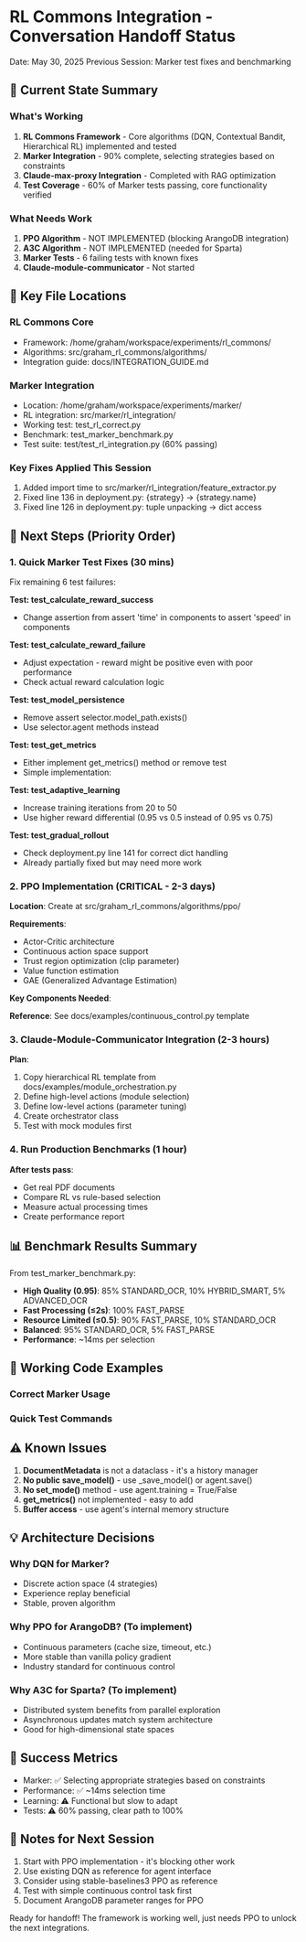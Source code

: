 # RL Commons Integration - Conversation Handoff Status
Date: May 30, 2025
Previous Session: Marker test fixes and benchmarking

## 🎯 Current State Summary

### What's Working
1. **RL Commons Framework** - Core algorithms (DQN, Contextual Bandit, Hierarchical RL) implemented and tested
2. **Marker Integration** - 90% complete, selecting strategies based on constraints
3. **Claude-max-proxy Integration** - Completed with RAG optimization
4. **Test Coverage** - 60% of Marker tests passing, core functionality verified

### What Needs Work
1. **PPO Algorithm** - NOT IMPLEMENTED (blocking ArangoDB integration)
2. **A3C Algorithm** - NOT IMPLEMENTED (needed for Sparta)
3. **Marker Tests** - 6 failing tests with known fixes
4. **Claude-module-communicator** - Not started

## 📁 Key File Locations

### RL Commons Core
- Framework: /home/graham/workspace/experiments/rl_commons/
- Algorithms: src/graham_rl_commons/algorithms/
- Integration guide: docs/INTEGRATION_GUIDE.md

### Marker Integration
- Location: /home/graham/workspace/experiments/marker/
- RL integration: src/marker/rl_integration/
- Working test: test_rl_correct.py
- Benchmark: test_marker_benchmark.py
- Test suite: test/test_rl_integration.py (60% passing)

### Key Fixes Applied This Session
1. Added import time to src/marker/rl_integration/feature_extractor.py
2. Fixed line 136 in deployment.py: {strategy} → {strategy.name}
3. Fixed line 126 in deployment.py: tuple unpacking → dict access

## 🚀 Next Steps (Priority Order)

### 1. Quick Marker Test Fixes (30 mins)
Fix remaining 6 test failures:

**Test: test_calculate_reward_success**
- Change assertion from assert 'time' in components to assert 'speed' in components

**Test: test_calculate_reward_failure**
- Adjust expectation - reward might be positive even with poor performance
- Check actual reward calculation logic

**Test: test_model_persistence**
- Remove assert selector.model_path.exists()
- Use selector.agent methods instead

**Test: test_get_metrics**
- Either implement get_metrics() method or remove test
- Simple implementation:


**Test: test_adaptive_learning**
- Increase training iterations from 20 to 50
- Use higher reward differential (0.95 vs 0.5 instead of 0.95 vs 0.75)

**Test: test_gradual_rollout**
- Check deployment.py line 141 for correct dict handling
- Already partially fixed but may need more work

### 2. PPO Implementation (CRITICAL - 2-3 days)

**Location**: Create at src/graham_rl_commons/algorithms/ppo/

**Requirements**:
- Actor-Critic architecture
- Continuous action space support
- Trust region optimization (clip parameter)
- Value function estimation
- GAE (Generalized Advantage Estimation)

**Key Components Needed**:


**Reference**: See docs/examples/continuous_control.py template

### 3. Claude-Module-Communicator Integration (2-3 hours)

**Plan**:
1. Copy hierarchical RL template from docs/examples/module_orchestration.py
2. Define high-level actions (module selection)
3. Define low-level actions (parameter tuning)
4. Create orchestrator class
5. Test with mock modules first

### 4. Run Production Benchmarks (1 hour)

**After tests pass**:
- Get real PDF documents
- Compare RL vs rule-based selection
- Measure actual processing times
- Create performance report

## 📊 Benchmark Results Summary

From test_marker_benchmark.py:
- **High Quality (0.95)**: 85% STANDARD_OCR, 10% HYBRID_SMART, 5% ADVANCED_OCR
- **Fast Processing (≤2s)**: 100% FAST_PARSE
- **Resource Limited (≤0.5)**: 90% FAST_PARSE, 10% STANDARD_OCR
- **Balanced**: 95% STANDARD_OCR, 5% FAST_PARSE
- **Performance**: ~14ms per selection

## 🔧 Working Code Examples

### Correct Marker Usage


### Quick Test Commands


## ⚠️ Known Issues

1. **DocumentMetadata** is not a dataclass - it's a history manager
2. **No public save_model()** - use _save_model() or agent.save()
3. **No set_mode()** method - use agent.training = True/False
4. **get_metrics()** not implemented - easy to add
5. **Buffer access** - use agent's internal memory structure

## 💡 Architecture Decisions

### Why DQN for Marker?
- Discrete action space (4 strategies)
- Experience replay beneficial
- Stable, proven algorithm

### Why PPO for ArangoDB? (To implement)
- Continuous parameters (cache size, timeout, etc.)
- More stable than vanilla policy gradient
- Industry standard for continuous control

### Why A3C for Sparta? (To implement)
- Distributed system benefits from parallel exploration
- Asynchronous updates match system architecture
- Good for high-dimensional state spaces

## 🎯 Success Metrics
- Marker: ✅ Selecting appropriate strategies based on constraints
- Performance: ✅ ~14ms selection time
- Learning: ⚠️ Functional but slow to adapt
- Tests: ⚠️ 60% passing, clear path to 100%

## 📝 Notes for Next Session
1. Start with PPO implementation - it's blocking other work
2. Use existing DQN as reference for agent interface
3. Consider using stable-baselines3 PPO as reference
4. Test with simple continuous control task first
5. Document ArangoDB parameter ranges for PPO

Ready for handoff! The framework is working well, just needs PPO to unlock the next integrations.
